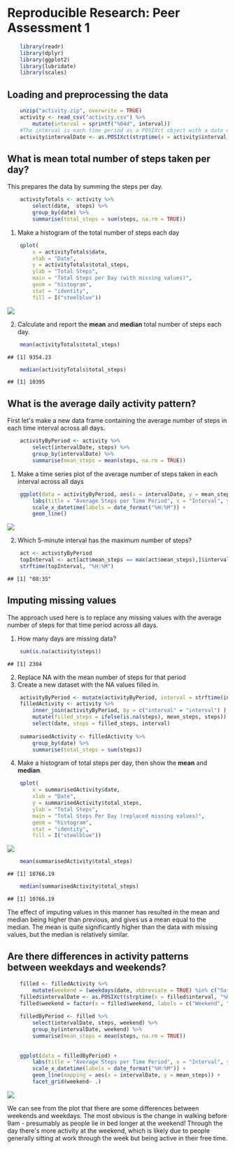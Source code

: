 # Reproducible Research: Peer Assessment 1


```r
    library(readr)
    library(dplyr)
    library(ggplot2)
    library(lubridate)
    library(scales)
```

## Loading and preprocessing the data

```r
    unzip("activity.zip", overwrite = TRUE)
    activity <- read_csv("activity.csv") %>% 
        mutate(interval = sprintf("%04d", interval))
    #The interval is each time period as a POSIXct object with a date of the current day
    activity$intervalDate <- as.POSIXct(strptime(x = activity$interval, "%H%M"))
```


## What is mean total number of steps taken per day?

This prepares the data by summing the steps per day.

```r
    activityTotals <- activity %>% 
        select(date,  steps) %>% 
        group_by(date) %>% 
        summarise(total_steps = sum(steps, na.rm = TRUE))
```

1. Make a histogram of the total number of steps each day

```r
    qplot(
        x = activityTotals$date,
        xlab = "Date",
        y = activityTotals$total_steps, 
        ylab = "Total Steps",
        main = "Total Steps per Day (with missing values)",
        geom = "histogram",
        stat = "identity",
        fill = I("steelblue"))
```

![](analysis_script_files/figure-html/dailyHistogram-1.png) 

2. Calculate and report the **mean** and **median** total number of steps each day.

```r
    mean(activityTotals$total_steps)
```

```
## [1] 9354.23
```

```r
    median(activityTotals$total_steps)
```

```
## [1] 10395
```

## What is the average daily activity pattern?
First let's make a new data frame containing the average number of steps in each time interval across all days.

```r
    activityByPeriod <- activity %>% 
        select(intervalDate, steps) %>% 
        group_by(intervalDate) %>% 
        summarise(mean_steps = mean(steps, na.rm = TRUE))
```

1. Make a time series plot of the average number of steps taken in each interval across all days

```r
    ggplot(data = activityByPeriod, aes(x = intervalDate, y = mean_steps)) + 
        labs(title = "Average Steps per Time Period", x = "Interval", y = "Average Steps") + 
        scale_x_datetime(labels = date_format("%H:%M")) + 
        geom_line()
```

![](analysis_script_files/figure-html/intervalPlot-1.png) 

2. Which 5-minute interval has the maximum number of steps?

```r
    act <- activityByPeriod
    topInterval <- act[act$mean_steps == max(act$mean_steps),]$intervalDate
    strftime(topInterval, "%H:%M")
```

```
## [1] "08:35"
```


## Imputing missing values
The approach used here is to replace any missing values with the average number of steps for that time period across all days.

1. How many days are missing data?

```r
    sum(is.na(activity$steps))
```

```
## [1] 2304
```

2. Replace NA with the mean number of steps for that period
3. Create a new dataset with the NA values filled in.

```r
    activityByPeriod <- mutate(activityByPeriod, interval = strftime(intervalDate, "%H%M"))
    filledActivity <- activity %>% 
        inner_join(activityByPeriod, by = c("interval" = "interval") ) %>% 
        mutate(filled_steps = ifelse(is.na(steps), mean_steps, steps)) %>% 
        select(date, steps = filled_steps, interval)
    
    summarisedActivity <- filledActivity %>% 
        group_by(date) %>% 
        summarise(total_steps = sum(steps))
```

4. Make a histogram of total steps per day, then show the **mean** and **median**.

```r
    qplot(
        x = summarisedActivity$date,
        xlab = "Date",
        y = summarisedActivity$total_steps, 
        ylab = "Total Steps",
        main = "Total Steps Per Day (replaced missing values)",
        geom = "histogram",
        stat = "identity",
        fill = I("steelblue"))
```

![](analysis_script_files/figure-html/filledHist-1.png) 

```r
    mean(summarisedActivity$total_steps)
```

```
## [1] 10766.19
```

```r
    median(summarisedActivity$total_steps)
```

```
## [1] 10766.19
```

The effect of imputing values in this manner has resulted in the mean and median being higher than previous, and gives us a mean equal to the median. The mean is quite significantly higher than the data with missing values, but the median is relatively similar.


## Are there differences in activity patterns between weekdays and weekends?

```r
    filled <- filledActivity %>% 
        mutate(weekend = (weekdays(date, abbreviate = TRUE) %in% c("Sat", "Sun")))
    filled$intervalDate <- as.POSIXct(strptime(x = filled$interval, "%H%M"))      
    filled$weekend = factor(x = filled$weekend, labels = c("Weekend", "Weekday"), levels = c(TRUE, FALSE))
    
    filledByPeriod <- filled %>% 
        select(intervalDate, steps, weekend) %>% 
        group_by(intervalDate, weekend) %>% 
        summarise(mean_steps = mean(steps, na.rm = TRUE))            
        
    
    ggplot(data = filledByPeriod) + 
        labs(title = "Average Steps per Time Period", x = "Interval", y = "Average Steps") + 
        scale_x_datetime(labels = date_format("%H:%M")) + 
        geom_line(mapping = aes(x = intervalDate, y = mean_steps)) + 
        facet_grid(weekend~ .)
```

![](analysis_script_files/figure-html/weekdayPlot-1.png) 

We can see from the plot that there are some differences between weekends and weekdays. The most obvious is the change in walking before 9am - presumably as people lie in bed longer at the weekend! Through the day there's more activity at the weekend, which is likely due to people generally sitting at work through the week but being active in their free time.
